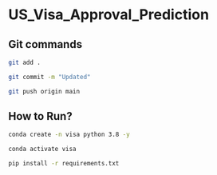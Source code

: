 # US_Visa_Approval_Prediction


## Git commands


```bash
git add .

git commit -m "Updated"

git push origin main
```
## How to Run?

```bash
conda create -n visa python 3.8 -y
```

```bash
conda activate visa
```

```bash
pip install -r requirements.txt
```


